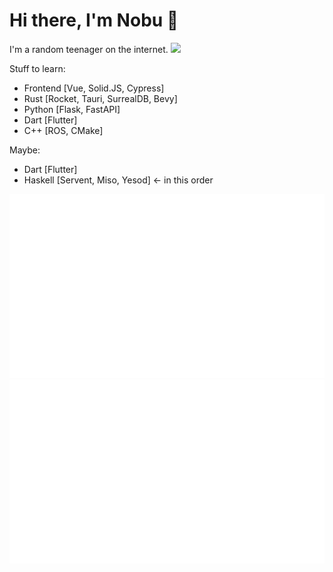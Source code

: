 # Hi there, I'm Nobu 👋

I'm a random teenager on the internet. <img src="https://user-images.githubusercontent.com/60306074/160750010-f3fe0b78-0090-4f61-be39-9a9ba9f29b3a.gif" width="45"> 
<be>

<!--

Project ideas
 - https://github.com/adam-mcdaniel/rsa
 - https://github.com/adam-mcdaniel/vpn
 - Rapid note-taking app, like how I write notes on sticky notes
 - Like-installing-packages app for bragging
-->

Stuff to learn:
 - Frontend [Vue, Solid.JS, Cypress]
 - Rust     [Rocket, Tauri, SurrealDB, Bevy]
 - Python   [Flask, FastAPI]
 - Dart     [Flutter]
 - C++      [ROS, CMake]

Maybe:
 - Dart     [Flutter]
 - Haskell  [Servent, Miso, Yesod] <- in this order


<!--
```python
favorite = {
    "programming languages": [
        "Rust",  # Just the best language so far
        "Python" # Easier to write && easier to prototype
    ],
    "books": [
        "Moribito: Guardian of the Spirit",
        "Bomb",
        "From the New World",
    ],
    "sweets": [
        "Senbei",           # Soy sauce 
        "Black bean mochi", # More beans
        "Zenzai",           # I like it more watery
        "Mille crêpe",      # More whipped cream
        "Egg custard bun",  # As much custard as possible
        "Chè đậu ván",      # Less sweet to taste more of the beans
        "Baklava",          # I like pistachio ones
    ],
    "composers": [
        "Johann S. Bach",   # Soothes my mind
        "Joseph Haydn",     # Overwelms me (in a good way)
        "Ayase",            # Awesome lyrics
        "Joe Hisaishi",     # Sets my mood for the day
        "Ryuichi Sakamoto", # Merry Christmas Mr. Lawrence
    ],
    "singers": [
        "Frank Sinatra",
        "Laufey",         
        "Mika Nakashima", 
        "Adele" 
    ],
    "scales": ["B-flat major", "F-sharp minor"],
    "colors": ["Black", "White", "Gray"],
    "J-pop idols": [
        "Buono!",           # Cutest!
        "The Checkers",     # Weird hair of Fumiya Fujii
        "Akina Nakamori",   # Best overall in the 80s
        "Chisato Moritaka", # Best style in the 80s && 90s
    ],
    "K-pop idols": {
        "IVE": [
            "Liz",         # Tall & Unique visual
            "Yujin",       # Tall & Short hair
        ],       
        "Twice": "Mina",        # Stunning
        "BTS": "Jungkook",      # Muscular
        "ILLIT": "Iroha",       # So cute
        "Le Sserafim": "Yunjin" # Tall
    }
}
```
-->
<div align="center">


<!-- https://github.community/t/support-theme-context-for-images-in-light-vs-dark-mode/147981/84 -->

<a href="https://github.com/bichanna/github-stats#gh-dark-mode-only">
<img src="https://github.com/bichanna/github-stats/blob/master/generated/overview.svg#gh-dark-mode-only" />
<img src="https://github.com/bichanna/github-stats/blob/master/generated/languages.svg#gh-dark-mode-only" />
</a>

</div>



